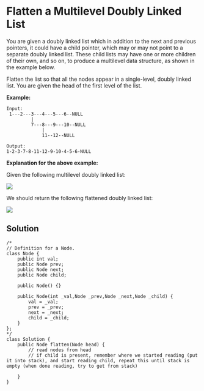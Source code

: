 # Flatten a Multilevel Doubly Linked List

You are given a doubly linked list which in addition to the next and previous pointers, it could have a child pointer, which may or may not point to a separate doubly linked list. These child lists may have one or more children of their own, and so on, to produce a multilevel data structure, as shown in the example below.

Flatten the list so that all the nodes appear in a single-level, doubly linked list. You are given the head of the first level of the list.

**Example:**

```
Input:
 1---2---3---4---5---6--NULL
         |
         7---8---9---10--NULL
             |
             11--12--NULL

Output:
1-2-3-7-8-11-12-9-10-4-5-6-NULL
```

**Explanation for the above example:**

Given the following multilevel doubly linked list:

![](https://leetcode.com/static/images/problemset/MultilevelLinkedList.png)

We should return the following flattened doubly linked list:

![](https://leetcode.com/static/images/problemset/MultilevelLinkedListFlattened.png)

## Solution

```
/*
// Definition for a Node.
class Node {
    public int val;
    public Node prev;
    public Node next;
    public Node child;

    public Node() {}

    public Node(int _val,Node _prev,Node _next,Node _child) {
        val = _val;
        prev = _prev;
        next = _next;
        child = _child;
    }
};
*/
class Solution {
    public Node flatten(Node head) {
        // read nodes from head
        // if child is present, remember where we started reading (put it into stack), and start reading child, repeat this until stack is empty (when done reading, try to get from stack)
        
    }
}
```




